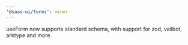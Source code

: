 ```yaml
---
'@saas-ui/forms': minor
---
```


useForm now supports standard schema, with support for zod, valibot, arktype and more.
